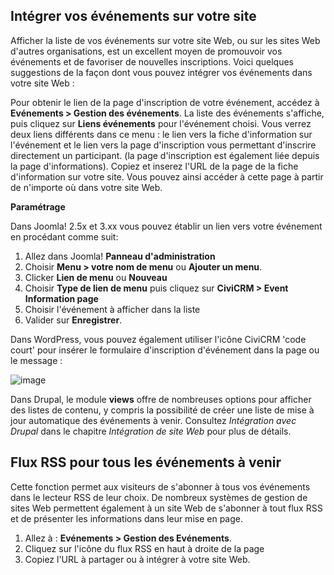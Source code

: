 Intégrer vos événements sur votre site
--------------------------------------

Afficher la liste de vos événements sur votre site Web, ou sur les sites Web d'autres organisations, est un excellent moyen de promouvoir vos événements et de favoriser de nouvelles inscriptions. Voici quelques suggestions de la façon dont vous pouvez intégrer vos événements dans votre site Web :

Pour obtenir le lien de la page d'inscription de votre événement, accédez à **Evénements > Gestion des événements**. La liste des événements s'affiche, puis cliquez sur **Liens événements** pour l'événement choisi. Vous verrez deux liens différents dans ce menu : le lien vers la fiche d'information sur l'événement et le lien vers la page d'inscription vous permettant d'inscrire directement un participant. (la page d'inscription est également liée depuis la page d'informations). Copiez et inserez l'URL de la page de la fiche d'information sur votre site. Vous pouvez ainsi accéder à cette page à partir de n'importe où dans votre site Web.

**Paramétrage**

Dans Joomla! 2.5x et 3.xx vous pouvez établir un lien vers votre événement en procédant comme suit:

1.  Allez dans Joomla!  **Panneau d'administration**
2.  Choisir  **Menu > votre nom de menu** ou **Ajouter un menu**.
3.  Clicker  **Lien de menu** ou **Nouveau** 
4.  Choisir  **Type de lien de menu** puis cliquez sur **CiviCRM > Event Information page** 
5.  Choisir l'événement à afficher dans la liste 
6.  Valider sur  **Enregistrer**.

Dans WordPress, vous pouvez également utiliser l'icône CiviCRM 'code court' pour insérer le formulaire d'inscription d'événement dans la page ou le message :

![image](../img/Wordpress-Shortcodes-small.png)

Dans Drupal, le module **views** offre de nombreuses options pour afficher des listes de contenu, y compris la possibilité de créer une liste de mise à jour automatique des événements à venir. Consultez  *Intégration avec Drupal*  dans le chapitre *Intégration de site Web* pour plus de détails.

**Flux RSS pour tous les événements à venir**
-----------------------------------------

Cette fonction permet aux visiteurs de s'abonner à tous vos événements dans le lecteur RSS de leur choix. De nombreux systèmes de gestion de sites Web permettent également à un site Web de s'abonner à tout flux RSS et de présenter les informations dans leur mise en page.

1.  Allez à : **Evénements > Gestion des Evénements**.  
2.  Cliquez sur l'icône du flux RSS en haut à droite de la page
3.  Copiez l'URL à partager ou à intégrer à votre site Web.
